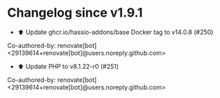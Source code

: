 # Changelog since v1.9.1
- ⬆️ Update ghcr.io/hassio-addons/base Docker tag to v14.0.8 (#250)

Co-authored-by: renovate[bot] <29139614+renovate[bot]@users.noreply.github.com> 
- ⬆️ Update PHP to v8.1.22-r0 (#251)

Co-authored-by: renovate[bot] <29139614+renovate[bot]@users.noreply.github.com> 
